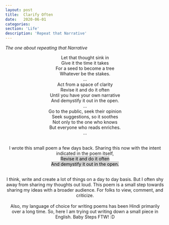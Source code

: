```yaml
---
layout: post
title:  Clarify Often
date:   2020-06-01
categories:
section: 'Life'
description: 'Repeat that Narrative'
---
```

*The one about repeating that Narrative*

<center>
<div>
Let that thought sink in
<br>
Give it the time it takes
<br>
For a seed to become a tree
<br>
Whatever be the stakes.
</div>
...

<div>
Act from a space of clarity
<br>
Revise it and do it often
<br>
Until you have your own narrative
<br>
And demystify it out in the open.
</div>
...

<div>
Go to the public, seek their opinion
<br>
Seek suggestions, so it soothes
<br>
Not only to the one who knows
<br>
But everyone who reads enriches.
</div>
...
<br>
<br>

I wrote this small poem a few days back. Sharing this now with the
intent 
indicated in the poem itself, 
<br>
<mark style="background-color: lightgrey">
Revise it and do it often
<br>
And demystify it out in the open.
</mark>
<br>
<br>

I think, write and create a lot of things on a day to day basis. But I often shy
away from sharing my thoughts out loud. This poem is a small step towards sharing my ideas with a broader audience. For
folks to view, comment, and criticize.
<br>
<br>
Also, my language of choice
for
writing poems has been Hindi primarily over a long time. So,
here I am trying out writing down a small piece in English. Baby Steps
FTW!
:D 
<br>

</center>
